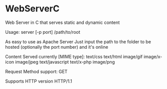 # WebServerC
Web Server in C that serves static and dynamic content

Usage: server [-p port] /path/to/root

As easy to use as Apache Server
Just input the path to the folder to be hosted (optionally the port number) and it's online

Content Served currently [MIME type]:
text/css 
text/html
image/gif
image/x-icon
image/jpeg
text/javascript
text/x-php
image/png

Request Method support:
GET

Supports HTTP version HTTP/1.1
